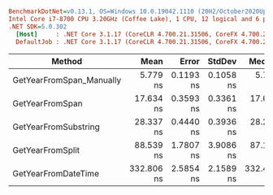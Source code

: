 ``` ini

BenchmarkDotNet=v0.13.1, OS=Windows 10.0.19042.1110 (20H2/October2020Update)
Intel Core i7-8700 CPU 3.20GHz (Coffee Lake), 1 CPU, 12 logical and 6 physical cores
.NET SDK=5.0.302
  [Host]     : .NET Core 3.1.17 (CoreCLR 4.700.21.31506, CoreFX 4.700.21.31502), X64 RyuJIT
  DefaultJob : .NET Core 3.1.17 (CoreCLR 4.700.21.31506, CoreFX 4.700.21.31502), X64 RyuJIT


```
|                   Method |       Mean |     Error |    StdDev |     Median | Rank |  Gen 0 | Allocated |
|------------------------- |-----------:|----------:|----------:|-----------:|-----:|-------:|----------:|
| GetYearFromSpan_Manually |   5.779 ns | 0.1193 ns | 0.1058 ns |   5.717 ns |    1 |      - |         - |
|          GetYearFromSpan |  17.634 ns | 0.3593 ns | 0.3361 ns |  17.657 ns |    2 |      - |         - |
|     GetYearFromSubstring |  28.337 ns | 0.4440 ns | 0.3936 ns |  28.247 ns |    3 | 0.0051 |      32 B |
|         GetYearFromSplit |  88.539 ns | 1.7807 ns | 3.9086 ns |  87.103 ns |    4 | 0.0254 |     160 B |
|      GetYearFromDateTime | 332.806 ns | 2.5854 ns | 2.1589 ns | 332.494 ns |    5 |      - |         - |
